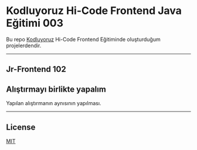 # Kodluyoruz Hi-Code Frontend Java Eğitimi 003

Bu repo [Kodluyoruz](https://www.kodluyoruz.org) Hi-Code Frontend Eğitiminde 
oluşturduğum projelerdendir.

---
## Jr-Frontend 102

## Alıştırmayı birlikte yapalım
Yapılan alıştırmanın aynısının yapılması.

---
## License
[MIT](https://choosealicense.com/licenses/mit/)

